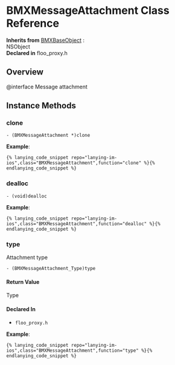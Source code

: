 # BMXMessageAttachment Class Reference

  **Inherits from** <a href="../Classes/BMXBaseObject.md">BMXBaseObject</a> :   
NSObject  
  **Declared in** floo_proxy.h  

## Overview

@interface Message attachment

## Instance Methods

<a name="//api/name/clone" title="clone"></a>
### clone

`- (BMXMessageAttachment *)clone`

<a name="//api/name/dealloc" title="dealloc"></a>
**Example**:
```
{% lanying_code_snippet repo="lanying-im-ios",class="BMXMessageAttachment",function="clone" %}{% endlanying_code_snippet %}
```
### dealloc

`- (void)dealloc`

<a name="//api/name/type" title="type"></a>
**Example**:
```
{% lanying_code_snippet repo="lanying-im-ios",class="BMXMessageAttachment",function="dealloc" %}{% endlanying_code_snippet %}
```
### type

Attachment type

`- (BMXMessageAttachment_Type)type`

#### Return Value
Type

#### Declared In
* `floo_proxy.h`

**Example**:
```
{% lanying_code_snippet repo="lanying-im-ios",class="BMXMessageAttachment",function="type" %}{% endlanying_code_snippet %}
```
